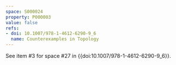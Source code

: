 ```yaml
---
space: S000024
property: P000003
value: false
refs:
- doi: 10.1007/978-1-4612-6290-9_6
  name: Counterexamples in Topology
---
```


See item #3 for space #27 in {{doi:10.1007/978-1-4612-6290-9_6}}.
